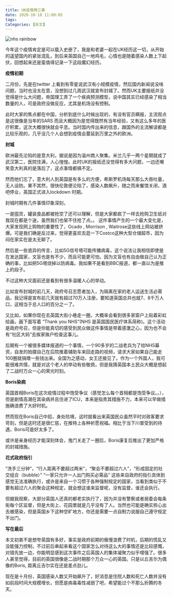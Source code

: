 ```yaml
---
title: UK疫情两三事
date: 2020-10-10 11:09:05
tags:
Categories: [杂文]
---
```


![nhs rainbow](https://user-images.githubusercontent.com/1400357/95654062-4a046780-0af5-11eb-83c1-dd821807fc7f.jpg)

今年这个疫情肯定是可以载入史册了，我是和老婆一起在UK经历这一切，从开始的遥望国内的紧张混乱，到后来英国自己一地鸡毛，心情也是随着感染人数上下起伏，回想起来还是蛮值得记录一下这段魔幻经历。

**疫情初期**

二月份，先是在twitter 上看到有零星说武汉有小规模疫情，然后国内新闻说没啥问题，当时也没太在意，没想到过几周武汉就宣布封城了。然而UK主要报纸并没觉得是什么大问题，帝国理工弄了一个疾病预测模型，说中国其实已经感染了相当数量的人，可是政府没做反应，尤其是机场没有控制。

此时大家的焦点都在中国，分析到底什么时候出现的，有没有官员瞒报，主流观点是这很像是当年的SARS  而且大概因为是觉得既然有当年经验，又有这么多年的医疗积累，这次大概很快就会平息。当时国内传出来的信息，跟国外的主流解读都是比较乐观的，几乎没几个人会想到疫情会蔓延到万里之外的欧洲。

**封城**

欧洲最先沦陷的是意大利，据说是因为温州商人聚集。米兰几乎一两个星期就成了武汉第二，医院住满，人心惶惶。此时UK的报纸还没觉得有多大问题，一边还嘲笑意大利真的是落后了，这点事情都搞不定。

然而他们忘了，意大利人到英国是有多么的方便，希斯罗机场每天那么大吞吐量，无人设防。果不其然，很快伦敦便沦陷了，感染人数飙升，随之而来餐馆关闭，酒吧停业，英国正式进入lockdown 时期。

封城时期有几件事情印象深刻，

一是囤货，罐装食品都被抢空了还可以理解，但是大家都疯了一样去抢购卫生纸对我现在都是个迷，虽然我们也架不住抢了点。。 这件事情产生的一个最大变化是，大家发现网上购物的重要性了，Ocado , Morrison , Waitrose这些线上网站被挤爆。可是我们确是反过来，觉得更喜欢去逛一下Costco这种大型仓储超市，因为闷在家实在是太无聊了。

然后是一些诡异的传言，比如5G信号塔可能传播病毒，这个说法让我相信即使是在发达国家，文盲也是有不少，而且可能更可怕，因为文盲也有自由做自己认为正确的事，比如把5G塔烧掉以防病毒。我如果不是看到BBC报道，都一直以为是推上的段子。

不过这种大灾面前还是看到有很多温暖人心的举动。

比如宣布封城的前几天，政府号召志愿者加入，为隔离在家的老人运送生活必需品，我记得是宣布前几天就有超过70万人注册，要知道英国总共也就7、8千万人口，这相当于总人口的百分之一了。

又比如，如果你现在去英国大街小巷走一圈，大概率会看到很多家窗户上贴着彩虹绘画，画下面写着 “Thank you NHS”(NHS 是英国国民医疗体系简称)。这个活动是政府号召，但是你能真切的感受到民众做这件事情是带着感激之心，因为也不会有“社区大妈”去挨家挨户检查这事儿。

后期有一个被很多媒体报道的一个事情，一个90多岁的二战老兵为了给NHS募资，自发的拍摄自己在后院推着辅助车来回走路的视频，请求大家如果自己能走100圈就捐赠一些钱出来。全国为之感动，女王还接见了。作为一个外国人，我可能很难共情，就是对这个老人的举动有些敬佩，但是我猜英国本土民众大概是想起了二战时万众一心的荣光时刻。

**Boris染病**

英国首相Boris在这次疫情过程中饱受争议（感觉怎么每个首相都是饱受争议。。），但是剧情高潮在其染病并且住进了ICU，本来是指责其措施不力，本来可以早做措施确浪费了大好时机。

然而现在Boris自己中招，身处险境，这时就看出来英国民众虽然平时对政客要求苛刻，但是这时还是很仁慈，在推特上各种祈愿祝福。相比于当下川普受到的待遇，Boris可是好太多了。

或许是亲身经历才能深刻体会，鬼门关走了一圈后，Boris康复后推出了更加严格的封城措施。

**花式政府指引**

“洗手三分钟”，“行人距离不要超过两米”，“聚会不要超过六人”，“形成固定的社交组合（bubble）” “一家只允许一人出门购买必需品” 这些来自政府的指引具体到感觉无法准确执行，或许是来自一个习惯于各种强制规定的国家，当看到类似于不要有超过六人的聚会这种规定，就会想这谁来监督呢，没有监督，谁还会执行。

但据我观察，大部分英国人还真的都老实执行了，因为并没有警察或者居委会每条街每个区监督，但是大街上、花园里就是几乎没有了人。当然也可能是确实担心出去被感染，但是英国乡下这种空旷地方，你还是需要一点自制力说服自己遵守规定不出门。

**写在最后**

本文初衷不是想夸英国有多好，事实是政府前期的傲慢浪费了时机，后期的慌乱又没能强力控制，不过前后串起来看这个国家怎么对待这么大的事情还是比较感慨，对错先放一边，你能明显感到这次事件之后英国人的集体凝聚力似乎增强了。很多人甚至觉得，目前的英国很像是二战时期那个万众一心的英国。只是以丘吉尔为偶像的Boris, 距离丘吉尔实在还是差点劲儿。

现在是十月份，英国感染人数又开始飙升了，好消息是住院人数和死亡人数并没有如前段时间大规模增长，但愿是病毒毒性减弱了吧，希望能过个不那么折腾的冬天。